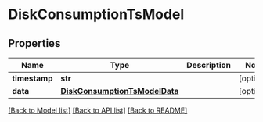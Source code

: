 # DiskConsumptionTsModel

## Properties
Name | Type | Description | Notes
------------ | ------------- | ------------- | -------------
**timestamp** | **str** |  | [optional] 
**data** | [**DiskConsumptionTsModelData**](DiskConsumptionTsModelData.md) |  | [optional] 

[[Back to Model list]](../README.md#documentation-for-models) [[Back to API list]](../README.md#documentation-for-api-endpoints) [[Back to README]](../README.md)


